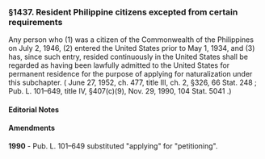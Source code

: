 <!--
url: https://uscode.house.gov/view.xhtml?req=granuleid:USC-prelim-title8-section1437&num=0&edition=prelim
date_accessed: 2024-07-28 23:45:58
-->
### §1437\. Resident Philippine citizens excepted from certain requirements
 Any person who (1\) was a citizen of the Commonwealth of the Philippines on July 2, 1946, (2\) entered the United States prior to May 1, 1934, and (3\) has, since such entry, resided continuously in the United States shall be regarded as having been lawfully admitted to the United States for permanent residence for the purpose of applying for naturalization under this subchapter.
 (
 June 27, 1952, ch. 477, title III, ch. 2, §326,
 66 Stat. 248
 ;
 Pub. L. 101–649,
 title IV, §407(c)(9\), Nov. 29, 1990,
 104 Stat. 5041
 .)
#### **Editorial Notes**
#### Amendments
**1990** 
 \-
 Pub. L. 101–649
 substituted "applying" for "petitioning".
